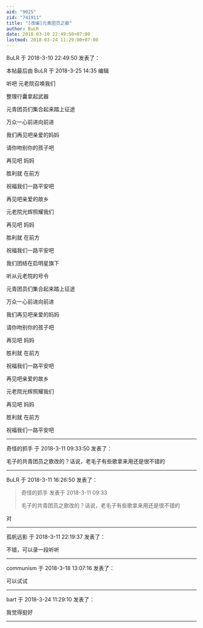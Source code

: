 ```yaml
---
aid: "9025"
zid: "741911"
title: "[改编]元青团员之歌"
author: BuLR
date: 2018-03-10 22:49:50+07:00
lastmod: 2018-03-24 11:29:00+07:00
---
```


BuLR 于 2018-3-10 22:49:50 发表了：

本帖最后由 BuLR 于 2018-3-25 14:35 编辑

听吧 元老院召唤我们

整理行囊拿起武器

元青团员们集合起来踏上征途

万众一心前进向前进

我们再见吧亲爱的妈妈

请你吻别你的孩子吧

再见吧 妈妈

胜利就 在前方

祝福我们一路平安吧

再见吧亲爱的故乡

元老院光辉照耀我们

再见吧 妈妈

胜利就 在前方

祝福我们一路平安吧

我们团结在启明星旗下

听从元老院的号令

元青团员们集合起来踏上征途

万众一心前进向前进

我们再见吧亲爱的妈妈

请你吻别你的孩子吧

再见吧 妈妈

胜利就 在前方

祝福我们一路平安吧

再见吧亲爱的故乡

元老院光辉照耀我们

再见吧 妈妈

胜利就 在前方

祝福我们一路平安吧

---

奇怪的抓手 于 2018-3-11 09:33:50 发表了：

毛子的共青团员之歌改的？话说，老毛子有些歌拿来用还是很不错的

---

BuLR 于 2018-3-11 16:26:50 发表了：

> 奇怪的抓手 发表于 2018-3-11 09:33
>
> 毛子的共青团员之歌改的？话说，老毛子有些歌拿来用还是很不错的

对

---

孤帆远影 于 2018-3-11 22:19:37 发表了：

不错，可以录一段听听

---

communism 于 2018-3-18 13:07:16 发表了：

可以试试

---

bart 于 2018-3-24 11:29:10 发表了：

我觉得挺好

---
